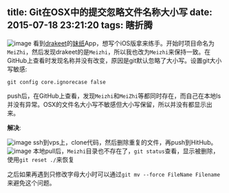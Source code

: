 title: Git在OSX中的提交忽略文件名称大小写
date: 2015-07-18 23:21:20
tags: 瞎折腾
---
![image](http://7u2rtn.com1.z0.glb.clouddn.com/Snip20150718_8.png)
看到[drakeet](https://github.com/drakeet)的[妹纸](https://github.com/drakeet/Meizhi)App，想写个iOS版拿来练手。开始时项目命名为`MeiZhi`，然后发现drakeet的是`Meizhi`，所以我也改为`Meizhi`来保持一致。在GitHub上查看时发现名称并没有改变，原因是git默认忽略了大小写。设置git大小写敏感:

`git config core.ignorecase false`

push后，在GitHub上查看，发现`Meizhi`和`MeiZhi`等都同时存在，而自己在本地ls并没有异常。OSX的文件名大小写不敏感但大小写保留，所以并没有都显示出来。

**解决**:

![image](http://7u2rtn.com1.z0.glb.clouddn.com/Snip20150718_5.png)
ssh到vps上，clone代码，然后删除重复的文件，再push到HitHub。
![image](http://7u2rtn.com1.z0.glb.clouddn.com/Snip20150718_7.png)
本地pull后，`Meizhi`目录也不存在了，`git status`查看，显示被删除，使用`git reset ./`来恢复

之后如果再遇到只修改字母大小时可以通过`git mv --force FileName Filename`来避免这个问题。
